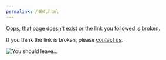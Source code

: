 ```yaml
---
permalink: /404.html
---
```

Oops, that page doesn't exist or the link you followed is broken.

If you think the link is broken, please [contact us]({{site.baseurl}}/about).

![You should leave...]({{site.baseurl}}/hosting/digimon-lcd-colored/zeed-millennium.png)
